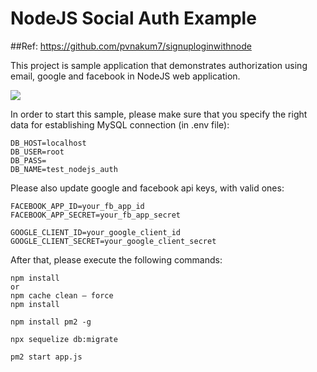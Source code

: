 # NodeJS Social Auth Example

##Ref: https://github.com/pvnakum7/signuploginwithnode

This project is sample application that demonstrates authorization using email, google and facebook in NodeJS web application.

![](https://cdn-images-1.medium.com/max/800/1*XpU8fmdPGCRwSlcuWahzdQ.jpeg)



In order to start this sample, please make sure that you specify the right data for establishing MySQL connection (in .env file):
```
DB_HOST=localhost
DB_USER=root
DB_PASS=
DB_NAME=test_nodejs_auth
```
Please also update google and facebook api keys, with valid ones:
```
FACEBOOK_APP_ID=your_fb_app_id
FACEBOOK_APP_SECRET=your_fb_app_secret

GOOGLE_CLIENT_ID=your_google_client_id
GOOGLE_CLIENT_SECRET=your_google_client_secret
```

After that, please execute the following commands:
```
npm install
or 
npm cache clean — force
npm install

npm install pm2 -g

npx sequelize db:migrate

pm2 start app.js 
```